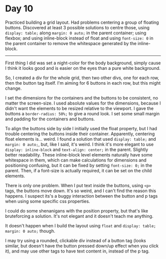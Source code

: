 # Day 10

Practiced building a grid layout. Had problems centering a group of floating buttons. Discovered at least 3 possible solutions to centre those, using `display: table;` along `margin: 0 auto;` in the parent container; using flexbox; and using inline-block instead of float and using `font-size: 0` in the parent container to remove the whitespace generated by the inline-block.

---

First thing I did was set a night-color for the body background, simply cause I think it looks good and is easier on the eyes than a pure white background.

So, I created a div for the whole grid, then two other divs, one for each row, then the button tag itself. I'm aiming for 6 buttons in each row, but this might change.

I set the dimensions for the containers and the buttons to be consistent, no matter the screen-size. I used absolute values for the dimensions, because I didn't want the elements to be resized relative to the viewport. I gave the buttons a `border-radius: 50%;` to give a round look. I set some small margin and padding for the containers and buttons.

To align the buttons side by side I initially used the float property, but I had trouble centering the buttons inside their container. Apparently, centering float elements is... weird. I found a solution that used `display: table;` and `margin: 0 auto;`, but, like I said, it's weird. I think it's more elegant to use `display: inline-block` and `text-align: center;` in the parent. Slightly better readability. These inline-block level elements naturally have some whitespace in them, which can make calculations for dimensions and positioning confusing, but it can be fixed by setting `font-size: 0;` in the parent. Then, if a font-size is actually required, it can be set on the child elements.

There is only one problem. When I put text inside the buttons, using `<p>` tags, the buttons move down. It's so weird, and I can't find the reason this happens. I suspect its's a buggy interaction between the button and p tags when using some specific css properties.

I could do some shenanigans with the position property, but that's like bruteforcing a solution. It's not elegant and it doesn't teach me anything.

It doesn't happen when I build the layout using `float` and `display: table; margin: 0 auto;` though.

I may try using a rounded, clickable div instead of a button tag (looks similar, but doesn't have the button pressed down/up effect when you click it), and may use other tags to have text content in, instead of the p tag.
